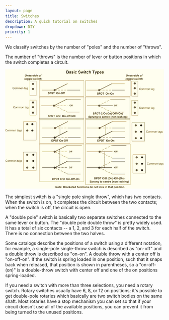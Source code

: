 ```yaml
---
layout: page
title: Switches
description: A quick tutorial on switches
dropdown: DIY
priority: 1
---
```


We classify switches by the number of "poles" and the number of "throws". 

The number of "throws" is the number of lever or button positions in which the switch completes a circuit. 


![switches](https://github.com/FracModular/fracmodular.github.io/blob/master/assets/img/switches.jpg)


The simplest switch is a "single pole single throw", which has two contacts. 
When the switch is on, it completes the circuit between the two contacts; when the switch is off, the circuit is open.


A "double pole" switch is basically two separate switches connected to the same lever or button. 
The "double pole double throw" is pretty widely used. It has a total of six contacts -- a 1, 2, and 3 for each half of the switch. 
There is no connection between the two halves.

Some catalogs describe the positions of a switch using a different notation, 
for example, a single-pole single-throw switch is described as "on-off" 
and a double throw is described as "on-on". 
A double throw with a center off is "on-off-on". 
If the switch is spring loaded in one position, such that it snaps back when released, 
that position is shown in parentheses, so a "on-off-(on)" is a double-throw switch with center off 
and one of the on positions spring-loaded.

If you need a switch with more than three selections, you need a rotary switch. 
Rotary switches usually have 6, 8, or 12 on positions; it's possible to get double-pole rotaries 
which basically are two switch bodies on the same shaft. 
Most rotaries have a stop mechanism you can set so that if your circuit doesn't use all of the available positions, 
you can prevent it from being turned to the unused positions.

